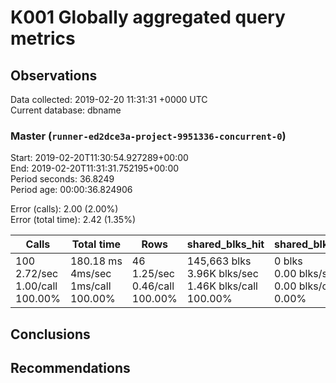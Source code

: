 # K001 Globally aggregated query metrics

## Observations ##
Data collected: 2019-02-20 11:31:31 +0000 UTC  
Current database: dbname  


### Master (`runner-ed2dce3a-project-9951336-concurrent-0`) ###
Start: 2019-02-20T11:30:54.927289+00:00  
End: 2019-02-20T11:31:31.752195+00:00  
Period seconds: 36.8249  
Period age: 00:00:36.824906  

Error (calls): 2.00 (2.00%)  
Error (total time): 2.42 (1.35%)

Calls | Total&nbsp;time | Rows | shared_blks_hit | shared_blks_read | shared_blks_dirtied | shared_blks_written | blk_read_time | blk_write_time | kcache_reads | kcache_writes | kcache_user_time_ms | kcache_system_time 
-------|------------|------|-----------------|------------------|---------------------|---------------------|---------------|----------------|--------------|---------------|---------------------|--------------------
100<br/>2.72/sec<br/>1.00/call<br/>100.00% |180.18&nbsp;ms<br/>4ms/sec<br/>1ms/call<br/>100.00% |46<br/>1.25/sec<br/>0.46/call<br/>100.00% |145,663&nbsp;blks<br/>3.96K&nbsp;blks/sec<br/>1.46K&nbsp;blks/call<br/>100.00% |0&nbsp;blks<br/>0.00&nbsp;blks/sec<br/>0.00&nbsp;blks/call<br/>0.00% |0&nbsp;blks<br/>0.00&nbsp;blks/sec<br/>0.00&nbsp;blks/call<br/>0.00% |0&nbsp;blks<br/>0.00&nbsp;blks/sec<br/>0.00&nbsp;blks/call<br/>0.00% |0.00&nbsp;ms<br/>0s/sec<br/>0s/call<br/>0.00% |0.00&nbsp;ms<br/>0s/sec<br/>0s/call<br/>0.00% |0.00&nbsp;bytes<br/>0.00&nbsp;bytes/sec<br/>0.00&nbsp;bytes/call<br/>0.00% |0.00&nbsp;bytes<br/>0.00&nbsp;bytes/sec<br/>0.00&nbsp;bytes/call<br/>0.00% |0.00&nbsp;ms<br/>0s/sec<br/>0s/call<br/>0.00% |0.00&nbsp;ms<br/>0s/sec<br/>0s/call<br/>0.00%





## Conclusions ##


## Recommendations ##

